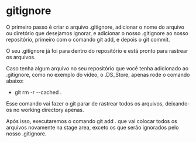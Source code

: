 # gitignore

O primeiro passo é criar o arquivo .gitignore, adicionar o nome do arquivo ou diretório que desejamos ignorar, e adicionar o nosso .gitignore ao nosso repositório, primeiro com o comando git add, e depois o git commit.

O seu .gitignore já foi para dentro do repositório e está pronto para rastrear os arquivos.

Caso tenha algum arquivo no seu repositório que você tenha adicionado ao .gitignore, como no exemplo do vídeo, o .DS_Store, apenas rode o comando abaixo:

* git rm -r --cached .

Esse comando vai fazer o git parar de rastrear todos os arquivos, deixando-os no working directory apenas.

Após isso, executaremos o comando git add . que vai colocar todos os arquivos novamente na stage area, exceto os que serão ignorados pelo nosso .gitignore.